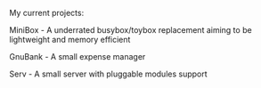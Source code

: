 My current projects:

MiniBox - A underrated busybox/toybox replacement aiming to be lightweight and memory efficient

GnuBank - A small expense manager

Serv    - A small server with pluggable modules support
